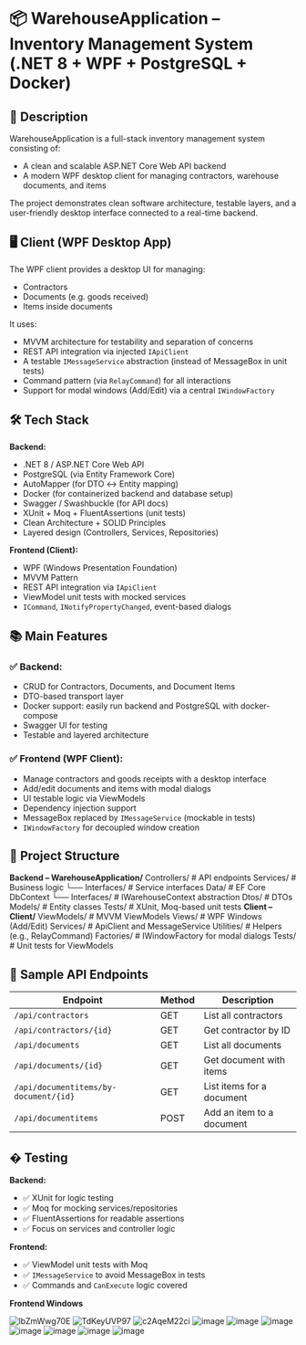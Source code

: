 # 📦 WarehouseApplication – Inventory Management System (.NET 8 + WPF + PostgreSQL + Docker)

## 🧾 Description

WarehouseApplication is a full-stack inventory management system consisting of:

- A clean and scalable ASP.NET Core Web API backend
- A modern WPF desktop client for managing contractors, warehouse documents, and items

The project demonstrates clean software architecture, testable layers, and a user-friendly desktop interface connected to a real-time backend.

## 🖥️ Client (WPF Desktop App)

The WPF client provides a desktop UI for managing:
- Contractors
- Documents (e.g. goods received)
- Items inside documents

It uses:
- MVVM architecture for testability and separation of concerns
- REST API integration via injected `IApiClient`
- A testable `IMessageService` abstraction (instead of MessageBox in unit tests)
- Command pattern (via `RelayCommand`) for all interactions
- Support for modal windows (Add/Edit) via a central `IWindowFactory`

## 🛠️ Tech Stack

**Backend:**
- .NET 8 / ASP.NET Core Web API
- PostgreSQL (via Entity Framework Core)
- AutoMapper (for DTO ↔ Entity mapping)
- Docker (for containerized backend and database setup)
- Swagger / Swashbuckle (for API docs)
- XUnit + Moq + FluentAssertions (unit tests)
- Clean Architecture + SOLID Principles
- Layered design (Controllers, Services, Repositories)

**Frontend (Client):**
- WPF (Windows Presentation Foundation)
- MVVM Pattern
- REST API integration via `IApiClient`
- ViewModel unit tests with mocked services
- `ICommand`, `INotifyPropertyChanged`, event-based dialogs

## 📚 Main Features

### ✅ Backend:
- CRUD for Contractors, Documents, and Document Items
- DTO-based transport layer
- Docker support: easily run backend and PostgreSQL with docker-compose
- Swagger UI for testing
- Testable and layered architecture

### ✅ Frontend (WPF Client):
- Manage contractors and goods receipts with a desktop interface
- Add/edit documents and items with modal dialogs
- UI testable logic via ViewModels
- Dependency injection support
- MessageBox replaced by `IMessageService` (mockable in tests)
- `IWindowFactory` for decoupled window creation

## 📁 Project Structure

**Backend – WarehouseApplication/**
Controllers/ # API endpoints
Services/ # Business logic
└── Interfaces/ # Service interfaces
Data/ # EF Core DbContext
└── Interfaces/ # IWarehouseContext abstraction
Dtos/ # DTOs
Models/ # Entity classes
Tests/ # XUnit, Moq-based unit tests
**Client – Client/**
ViewModels/ # MVVM ViewModels
Views/ # WPF Windows (Add/Edit)
Services/ # ApiClient and MessageService
Utilities/ # Helpers (e.g., RelayCommand)
Factories/ # IWindowFactory for modal dialogs
Tests/ # Unit tests for ViewModels

## 🔗 Sample API Endpoints

| Endpoint                              | Method | Description                      |
|---------------------------------------|--------|----------------------------------|
| `/api/contractors`                    | GET    | List all contractors            |
| `/api/contractors/{id}`               | GET    | Get contractor by ID            |
| `/api/documents`                      | GET    | List all documents              |
| `/api/documents/{id}`                 | GET    | Get document with items         |
| `/api/documentitems/by-document/{id}` | GET    | List items for a document       |
| `/api/documentitems`                  | POST   | Add an item to a document       |

## � Testing

**Backend:**
- ✅ XUnit for logic testing
- ✅ Moq for mocking services/repositories
- ✅ FluentAssertions for readable assertions
- ✅ Focus on services and controller logic

**Frontend:**
- ✅ ViewModel unit tests with Moq
- ✅ `IMessageService` to avoid MessageBox in tests
- ✅ Commands and `CanExecute` logic covered

**Frontend Windows**

![lbZmWwg70E](https://github.com/user-attachments/assets/3f563539-cc34-49aa-8e93-c2b818783f53)
![TdKeyUVP97](https://github.com/user-attachments/assets/cac3a040-c13e-4762-9d44-0fd60a15c2b7)
![c2AqeM22ci](https://github.com/user-attachments/assets/c8526b85-321d-45be-bdb0-543ad69060c1)
![image](https://github.com/user-attachments/assets/9b651a9a-6f96-4092-b288-2c2f1f2e3076)
![image](https://github.com/user-attachments/assets/11fc5c04-a904-4757-9a21-f04a3eace879)
![image](https://github.com/user-attachments/assets/d9ad8c2f-6ef4-4e8d-a586-54c0762ab944)
![image](https://github.com/user-attachments/assets/9e42ec37-a0d1-4b13-b0e9-9667b069275c)
![image](https://github.com/user-attachments/assets/017dbad0-2ae3-4a9c-a309-156f84628a2a)
![image](https://github.com/user-attachments/assets/3a4451eb-d9ed-4707-a01e-a7ec0fff58d7)
![image](https://github.com/user-attachments/assets/c91d7109-c6d8-4cd0-9704-34824fd31217)



